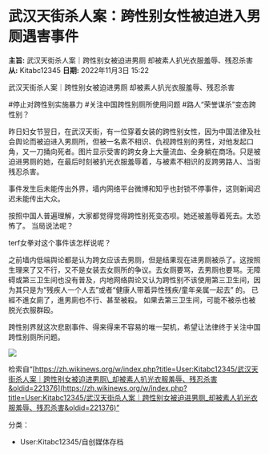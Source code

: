 # 武汉天街杀人案：跨性别女性被迫进入男厕遇害事件

**主旨:** 武汉天街杀人案｜跨性别女被迫进男厕 却被素人扒光衣服羞辱、残忍杀害
**从:** Kitabc12345
**日期:** 2022年11月3日 15:22

武汉天街杀人案｜跨性别女被迫进男厕 却被素人扒光衣服羞辱、残忍杀害

#停止对跨性别实施暴力 #关注中国跨性别厕所使用问题 #路人“荣誉谋杀”变态跨性别？

昨日妇女节翌日，在武汉天街，有一位穿着女装的跨性别女性，因为中国法律及社会舆论而被迫进入男厕所，但被一名素不相识、仇视跨性别的男性，对他发起口角，又一刀捅向死者。图片显示受害的跨女身上大量流血、全身躺在商场。只是被迫进男厕的她，在最后时刻被扒光衣服羞辱着，与被素不相识的反跨男路人、当街残忍杀害。

事件发生后未能传出外界，墙内网络平台微博和知乎也封锁不停事件，这则新闻迟迟未能传出大众。

按照中国人普遍理解，大家都觉得觉得跨性别死变态呗。她还被羞辱着死去。太恐怖了。 当局说法呢？

terf女拳对这个事件该怎样说呢？

之前墙内低端舆论都是认为跨女应该去男厕，但是结果现在进男厕被杀了。这按照生理来了又不行，又不是女装去女厕所的争议。去女厕要骂，去男厕也要骂。无障碍或第三卫生间也没有普及，内地网络舆论又认为跨性别不该使用第三卫生间，因为其只是为“残疾人一个人去”或者“健康人带着异性残疾/童年亲属一起去” 的。
已經不進女廁了，進男廁也不行、甚至被殺。
如果去第三卫生间，可能不被杀也被脱光衣服群殴。

跨性别界就这次悲剧事件、得来得来不容易的唯一契机，希望让法律终于关注中国跨性别厕所问题。

![](https://login.wikimedia.org/wiki/Special:CentralAutoLogin/start?useformat=desktop&type=1x1&usesul3=0)

检索自“[https://zh.wikinews.org/w/index.php?title=User:Kitabc12345/武汉天街杀人案｜跨性别女被迫进男厕\_却被素人扒光衣服羞辱、残忍杀害&oldid=221376](https://zh.wikinews.org/w/index.php?title=User:Kitabc12345/武汉天街杀人案｜跨性别女被迫进男厕_却被素人扒光衣服羞辱、残忍杀害&oldid=221376)”

分类：

*   User:Kitabc12345/自创媒体存档
